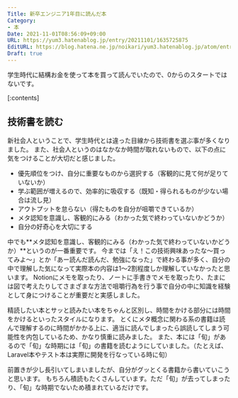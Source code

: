 ```yaml
---
Title: 新卒エンジニア1年目に読んだ本
Category:
- 本
Date: 2021-11-01T08:56:09+09:00
URL: https://yum3.hatenablog.jp/entry/20211101/1635725875
EditURL: https://blog.hatena.ne.jp/noikari/yum3.hatenablog.jp/atom/entry/13574176438028355676
Draft: true
---
```


学生時代に結構お金を使って本を買って読んでいたので、0からのスタートではないです。

<!-- more -->

[:contents]

## 技術書を読む

新社会人ということで、学生時代とは違った目線から技術書を選ぶ事が多くなりました。
また、社会人というのはなかなか時間が取れないもので、以下の点に気をつけることが大切だと感じました。

- 優先順位をつけ、自分に重要なものから選択する（客観的に見て何が足りていないか）
- 学ぶ範囲が増えるので、効率的に吸収する（既知・得られるものが少ない場合は流し見）
- アウトプットを怠らない（得たものを自分が咀嚼できているか）
- メタ認知を意識し、客観的にみる（わかった気で終わっていないかどうか）
- 自分の好奇心を大切にする

中でも**メタ認知を意識し、客観的にみる（わかった気で終わっていないかどうか）**というのが一番重要です。
今までは「え！この技術興味あったな〜買ってみよ〜」とか「あー読んだ読んだ、勉強になった」で終わる事が多く、自分の中で理解した気になって実際本の内容は1〜2割程度しか理解していなかったと思います。
Notionにメモを取ったり、ノートに手書きでメモを取ったり、たまには図で考えたりしてさまざまな方法で咀嚼行為を行う事で自分の中に知識を経験として身につけることが重要だと実感しました。

精読したい本とサッと読みたい本をちゃんと区別し、時間をかける部分には時間をかけるといったスタイルになります。
とくにメタ概念に関わる系の書籍は読んで理解するのに時間がかかる上に、適当に読んでしまったら誤読してしまう可能性を内包しているため、かなり慎重に読みました。
また、本には「旬」があるので「旬」な時期には「旬」の書籍を読むようにしていました。（たとえば、Laravel本やテスト本は実際に開発を行なっている時に旬）

前置きが少し長引いてしまいましたが、自分がグッとくる書籍から書いていこうと思います。
もちろん積読もたくさんしています。ただ「旬」が去ってしまったり、「旬」な時期でないため積まれているだけです。
